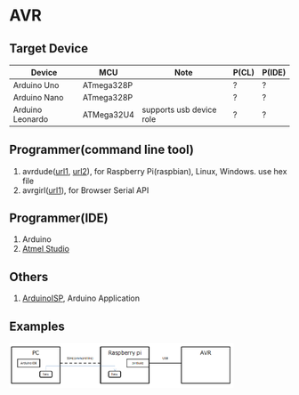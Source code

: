 # AVR

## Target Device

| Device           | MCU    | Note                          | P(CL) | P(IDE) |
|------------------|------------|------------------------------ |------|------|
| Arduino Uno     | ATmega328P       |  |?|?|
| Arduino Nano     | ATmega328P       |  |?|?|
| Arduino Leonardo     | ATMega32U4       | supports usb device role |?|?|

## Programmer(command line tool)
1.  avrdude([url1](http://kemarin-tech.blog.jp/archives/23415917.html), [url2](https://make.kosakalab.com/make/electronic-work/avr-dev_for_raspberry-pi/)), for Raspberry Pi(raspbian), Linux, Windows. use hex file
1.  avrgirl([url1](https://make.kosakalab.com/make/electronic-work/rasp-pi-arduino-1/)), for Browser Serial API

## Programmer(IDE)
1.  Arduino
1.  [Atmel Studio](http://www.jh4vaj.com/archives/12088)

## Others
1.  [ArduinoISP](https://github.com/arduino/ArduinoISP), Arduino Application

## Examples
<img width="80%" src="./img/usecase_raspi.png" />  